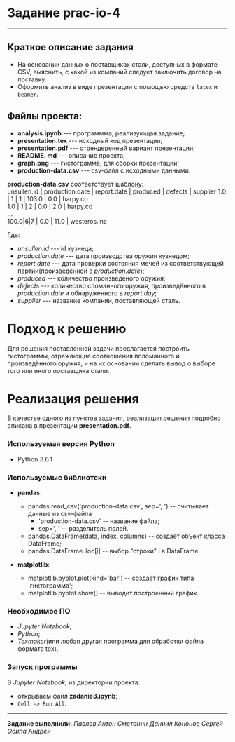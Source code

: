 # Задание prac-io-4
-----

## Краткое описание задания

- На основании данных о поставщиках стали, доступных в формате CSV, выяснить, с какой из компаний следует заключить договор на поставку.
- Оформить анализ в виде презентации с помощью средств `latex` и `beamer`.



## Файлы проекта:
- **analysis.ipynb** --- программма, реализующая задание;
- **presentation.tex** --- исходный код презентации;
- **presentation.pdf** --- отрендеренный вариант презентации;
- **README. md** --- описание проекта;
- **graph.png** --- гистограмма, для сборки презентации;
- **production-data.csv** --- csv-файл с исходными данными.


**production-data.csv** соответствует шаблону:  
unsullen.id      | production.date | report.date | produced | defects | supplier
1.0  | 1  | 1 | 103.0  | 0.0  | harpy.co  
1.0  | 1  | 2 | 0.0  | 2.0  | harpy.co  
...  
100.0|6|7 | 0.0  | 11.0  | westeros.inc  

Где:
- *unsullen.id* --- id кузнеца;
- *production.date* --- дата производства оружия кузнецом;
- *report.date* --- дата проверки состояния мечей из соответствующей партии(произведённой в *production.date*);
- *produced* --- количество произведеного оружия;
- *defects* --- количество сломанного оружия, произведённого в *production.date* и обнаруженного в *report.day*;
- *supplier* --- название компании, поставляющей сталь.


# Подход к решению

Для решения поставленной задачи предлагается построить гистограммы, отражающие соотношения поломанного и произведённого оружия, и на их основании сделать вывод о выборе того или иного поставщика стали.

# Реализация решения

В качестве одного из пунктов задания, реализация решения подробно описана в презентации **presentation.pdf**.

### Используемая версия Python

- Python 3.6.1

### Используемые библиотеки
- **pandas**:
  - pandas.read_csv('production-data.csv', sep=', ') -- считывает данные из csv-файла
    - 'production-data.csv' -- название файла; 
    - sep=', ' -- разделитель полей.
  - pandas.DataFrame(data, index, columns) -- создаёт объект класса DataFrame;
  - pandas.DataFrame.iloc[i] -- выбор "строки" i в DataFrame.

- **matplotlib**:
  - matplotlib.pyplot.plot(kind='bar') -- создаёт график типа 'гистограмма';
  - matplotlib.pyplot.show() -- выводит построенный график.

### Необходимое ПО
  - *Jupyter Notebook*;
  - *Python*;
  - *Texmaker*(или любая другая программа для обработки файла формата tex).

### Запуск программы


В *Jupyter Notebook*, из директории проекта: 
  - открываем файл **zadanie3.ipynb**;
  - `Cell -> Run All`.
---
**Задание выполнили:**
*Павлов Антон*
*Сметанин Даниил*
*Кононов Сергей*
*Осипа Андрей*
